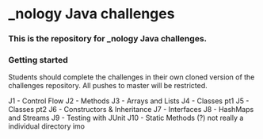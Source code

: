 # _nology Java challenges
### This is the repository for _nology Java challenges.

### Getting started
Students should complete the challenges in their own cloned version of the challenges repository. All pushes to master will be restricted.


J1 - Control Flow
J2 - Methods
J3 - Arrays and Lists
J4 - Classes pt1
J5 - Classes pt2
J6 - Constructors & Inheritance
J7 - Interfaces
J8 - HashMaps and Streams
J9 - Testing with JUnit
J10 - Static Methods (?) not really a individual directory imo
